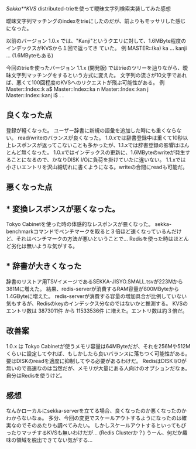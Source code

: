 *Sekka**KVS* distributed-trieを使って曖昧文字列検索実装してみた感想

曖昧文字列マッチングのindexをtrieにしたのだが、前よりもモッサリした感じになった。

以前のバージョン 1.0.x では、"Kanji"というクエリに対して、1.6MByte程度のインデックスがKVSから１回で返ってき
ていた。
 例
  MASTER::(ka)    ka ... kanji ... (1.6MByteもある)

今回のtrieを使ったバージョン 1.1.x (開発版) ではtrieのツリーを辿りながら、曖昧文字列マッチングをするという方式に変えた。
文字列の流さが10文字であれば、悪くて100回程度のKVSへのリクエストが飛ぶ可能性がある。
  例
  Master::Index::k     a$
  Master::Index::ka    n
  Master::Index::kan   j
  Master::Index::kanj  i$
  .
  .

## 良くなった点
登録が軽くなった。
ユーザー辞書に新規の語彙を追加した時にも重くならない。
read/writeのバランスが良くなった。
1.0.xでは辞書登録中は重くて10秒以上レスポンスが返ってこないことも多かったが、1.1.xでは辞書登録の影響はほんとんど無くなった。
1.0.xではインデックスの更新に、1.6MByteのwriteが発生することになるので、かなりDISK I/Oに負荷を掛けていたに違いない。
1.1.xでは小さいエントリを沢山細切れに書くようになる。writeの合間にreadも可能だ。

## 悪くなった点
## * 変換レスポンスが悪くなった。
Tokyo Cabinetを使った時の体感的なレスポンスが悪くなった。
sekka-benchmarkコマンドでベンチマークを取ると３倍ほど速くなっているんだけど、それはベンチマークの方法が悪いということで…
Redisを使った時はほとんど劣化は無いような気がする。

## * 辞書が大きくなった
辞書のリストア用TSVイメージであるSEKKA-JISYO.SMALL.tsvが223Mから381Mに増えた。
結果、redis-serverが消費するRAM容量が800MByteから1.4GByteに増えた。
redis-serverが消費する容量の増加具合が比例していない気もするが、Redisのkeyのインデックス分なのではないかと推測する。
KVSのエントリ数は 3873011件 から 11533536件 に増えた。エントリ数は約３倍だ。

## 改善案
1.0.x は Tokyo Cabinetが使うメモリ容量は64MByteだが、それを256Mや512Mくらいに設定してやれば、もしかしたら良いバランスに落ちつく可能性がある。
要はDISKのreadを適度に抑制してやる必要があるわけだ。
RedisはDISK I/Oが無いので高速なのは当然だが、メモリが大量にある人向けのオプションだなぁ。
自分はRedisを使うけど。

## 感想
なんかローカルにsekka-serverを立てる場合、良くなったのか悪くなったのかわからないなぁ。
多分、今回の変更でスケールアウトするようになったのは確実なのでそのあたりも調べてみたい。
しかしスケールアウトするといってもぴったりマッチするKVSも無いわけだが… (Redis Clusterか？)
うーん、何だか趣味の領域を脱出できてない気がする…
